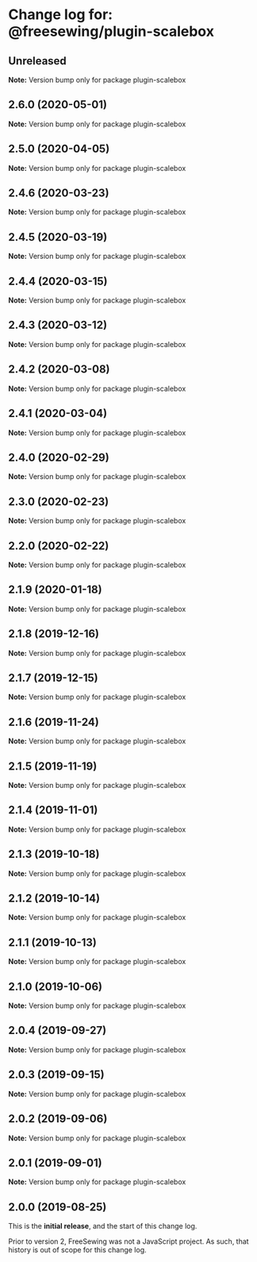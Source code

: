 # Change log for: @freesewing/plugin-scalebox

## Unreleased

**Note:** Version bump only for package plugin-scalebox

## 2.6.0 (2020-05-01)

**Note:** Version bump only for package plugin-scalebox

## 2.5.0 (2020-04-05)

**Note:** Version bump only for package plugin-scalebox

## 2.4.6 (2020-03-23)

**Note:** Version bump only for package plugin-scalebox

## 2.4.5 (2020-03-19)

**Note:** Version bump only for package plugin-scalebox

## 2.4.4 (2020-03-15)

**Note:** Version bump only for package plugin-scalebox

## 2.4.3 (2020-03-12)

**Note:** Version bump only for package plugin-scalebox

## 2.4.2 (2020-03-08)

**Note:** Version bump only for package plugin-scalebox

## 2.4.1 (2020-03-04)

**Note:** Version bump only for package plugin-scalebox

## 2.4.0 (2020-02-29)

**Note:** Version bump only for package plugin-scalebox

## 2.3.0 (2020-02-23)

**Note:** Version bump only for package plugin-scalebox

## 2.2.0 (2020-02-22)

**Note:** Version bump only for package plugin-scalebox

## 2.1.9 (2020-01-18)

**Note:** Version bump only for package plugin-scalebox

## 2.1.8 (2019-12-16)

**Note:** Version bump only for package plugin-scalebox

## 2.1.7 (2019-12-15)

**Note:** Version bump only for package plugin-scalebox

## 2.1.6 (2019-11-24)

**Note:** Version bump only for package plugin-scalebox

## 2.1.5 (2019-11-19)

**Note:** Version bump only for package plugin-scalebox

## 2.1.4 (2019-11-01)

**Note:** Version bump only for package plugin-scalebox

## 2.1.3 (2019-10-18)

**Note:** Version bump only for package plugin-scalebox

## 2.1.2 (2019-10-14)

**Note:** Version bump only for package plugin-scalebox

## 2.1.1 (2019-10-13)

**Note:** Version bump only for package plugin-scalebox

## 2.1.0 (2019-10-06)

**Note:** Version bump only for package plugin-scalebox

## 2.0.4 (2019-09-27)

**Note:** Version bump only for package plugin-scalebox

## 2.0.3 (2019-09-15)

**Note:** Version bump only for package plugin-scalebox

## 2.0.2 (2019-09-06)

**Note:** Version bump only for package plugin-scalebox

## 2.0.1 (2019-09-01)

**Note:** Version bump only for package plugin-scalebox

## 2.0.0 (2019-08-25)

This is the **initial release**, and the start of this change log.

Prior to version 2, FreeSewing was not a JavaScript project.
As such, that history is out of scope for this change log.
